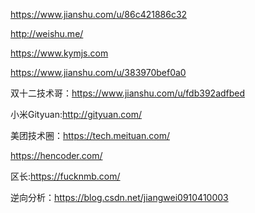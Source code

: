https://www.jianshu.com/u/86c421886c32

http://weishu.me/

https://www.kymjs.com

https://www.jianshu.com/u/383970bef0a0

双十二技术哥：https://www.jianshu.com/u/fdb392adfbed

小米Gityuan:http://gityuan.com/

美团技术圈：https://tech.meituan.com/

https://hencoder.com/

区长:https://fucknmb.com/

逆向分析：https://blog.csdn.net/jiangwei0910410003
